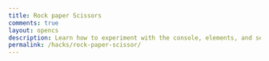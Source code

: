 ```yaml
---
title: Rock paper Scissors
comments: true
layout: opencs
description: Learn how to experiment with the console, elements, and see OOP in action while playing Rock paper Scissors!
permalink: /hacks/rock-paper-scissor/
---
```



<div id="mainGameBox" style="max-width:700px;margin:64px auto 48px auto;position:relative;z-index:2;">
  <div id="gameContainer">
    <canvas id='gameCanvas' style="display:none"></canvas>
  </div>
</div>

<script type="module">
  // --- UI (purple box) ---
    const instructionsStyle = `
  position: relative;
  margin: 64px auto 48px auto;
    background: linear-gradient(135deg, black, purple);
    color: white;
    padding: 30px;
    border-radius: 15px;
    z-index: 1000;
    max-width: 600px;
    width: 90%;
    max-height: 80vh;      /* added */
    overflow-y: auto;      /* added */
    font-family: 'Press Start 2P', cursive;
    border: 3px solid purple;
    box-shadow: 0 0 20px rgba(0, 21, 128, 0.5);
    text-align: center;
    `;

  const instructionsHTML = `
    <h2 style="color: purple; margin-bottom: 20px;">Rock Paper Scissors SHOOT!</h2>
    <div style="margin-bottom: 20px;">
      <p>Play the game from your browser console!</p>
      <p>Type <code>playRPS("rock")</code>, <code>playRPS("paper")</code>, or <code>playRPS("scissors")</code></p>
    </div>
    <div id="images" style="display:flex; justify-content:center; gap:20px; margin-bottom:14px;">
      <button id="rock-btn" style="background:none; border:none; padding:0; cursor:pointer;">
        <img id="rock-img" src="{{site.baseurl}}/images/rps/rock.jpg"
             style="width:100px; border:2px solid white; border-radius:10px;">
      </button>
      <button id="paper-btn" style="background:none; border:none; padding:0; cursor:pointer;">
        <img id="paper-img" src="{{site.baseurl}}/images/rps/paper.jpeg"
             style="width:100px; border:2px solid white; border-radius:10px;">
      </button>
      <button id="scissors-btn" style="background:none; border:none; padding:0; cursor:pointer;">
        <img id="scissors-img" src="{{site.baseurl}}/images/rps/scissors.jpeg"
             style="width:100px; border:2px solid white; border-radius:10px;">
      </button>
    </div>
    <div style="margin-bottom:18px; font-size:1.1em; color:#ffd700;">
      Click any icon to customize using the console!
    </div>
    <!-- mount battle canvas INSIDE the purple box so you can see it -->
    <div id="battleMount" style="display:block; margin:12px auto;"></div>

    <div id="resultBox" style="margin-top: 16px; font-size: 16px; color: yellow;"></div>
    
  `;
  const container = document.createElement("div");
  container.setAttribute("style", instructionsStyle);
  container.innerHTML = instructionsHTML;
  document.getElementById("mainGameBox").appendChild(container);
  // --- Define game function and add clickable buttons ---
window.playRPS = function(playerChoice) {
    const choices = ["rock", "paper", "scissors"];
    if (!choices.includes(playerChoice)) {
        console.log("Invalid choice. Use 'rock', 'paper', or 'scissors'.");
        return;
    }

    const computerChoice = choices[Math.floor(Math.random() * choices.length)];
    let resultText;

    if (playerChoice === computerChoice) {
        resultText = "Tie!";
    } else if (
        (playerChoice === "rock" && computerChoice === "scissors") ||
        (playerChoice === "paper" && computerChoice === "rock") ||
        (playerChoice === "scissors" && computerChoice === "paper")
    ) {
        resultText = "You Win!";
    } else {
        resultText = "You Lose!";
    }

    document.getElementById("resultBox").innerHTML = `
        <p>You chose: <b>${playerChoice.toUpperCase()}</b></p>
        <p>Computer chose: <b>${computerChoice.toUpperCase()}</b></p>
        <h3 style="color: cyan;">${resultText}</h3>
    `;
};

// --- Create buttons on-page ---
const rpsButtons = document.createElement("div");
rpsButtons.id = "rps-buttons";
rpsButtons.style = "text-align: center; margin-top: 20px;";

rpsButtons.innerHTML = `
  <button onclick="playRPS('rock')" style="padding:10px 20px; font-weight:bold; margin:5px;">🪨 Rock</button>
  <button onclick="playRPS('paper')" style="padding:10px 20px; font-weight:bold; margin:5px;">📄 Paper</button>
  <button onclick="playRPS('scissors')" style="padding:10px 20px; font-weight:bold; margin:5px;">✂️ Scissors</button>
`;

document.getElementById("mainGameBox").appendChild(rpsButtons);

  // --- helper: highlight chosen image ---
  function highlightImage(id){
    ["rock-img","paper-img","scissors-img"].forEach(i=>{
      const el = document.getElementById(i);
      if(el) el.style.boxShadow = "";
    });
    const picked = document.getElementById(id);
    if(picked) picked.style.boxShadow = "0 0 30px 10px gold";
  }

  // --- OOP classes ---
  class BattleBackground {
    constructor(image, width, height, speedRatio=0.1){
      this.image = image;
      this.width = width;
      this.height = height;
      this.x = 0; this.y = 0;
      this.speed = 2 * speedRatio;
    }
    update(){ this.x = (this.x - this.speed) % this.width; }
    draw(ctx){
      if(!this.image.complete || this.image.naturalWidth===0) return;
      ctx.drawImage(this.image, this.x, this.y, this.width, this.height);
      ctx.drawImage(this.image, this.x + this.width, this.y, this.width, this.height);
    }
  }

  class BattleSprite {
    constructor(image, width, height, x, y){
      this.image = image;
      this.width = width; this.height = height;
      this.homeX = x; this.homeY = y;
      this.x = x; this.y = y;
      this.targetX = x; this.targetY = y;
      this.opacity = 1; this.scale = 1; this.rotation = 0;
      this.animating = false;
    }
    update(){
      if(this.animating){
        this.x += (this.targetX - this.x)*0.12;
        this.y += (this.targetY - this.y)*0.12;
      } else {
        // drift gently back to home
        this.x += (this.homeX - this.x)*0.08;
        this.y += (this.homeY - this.y)*0.08;
      }
    }
    draw(ctx){
      if(!this.image.complete || this.image.naturalWidth===0) return;
      ctx.save();
      ctx.globalAlpha = this.opacity;
      ctx.translate(this.x + this.width/2, this.y + this.height/2);
      ctx.rotate(this.rotation);
      ctx.scale(this.scale, this.scale);
      ctx.drawImage(this.image, -this.width/2, -this.height/2, this.width, this.height);
      ctx.restore();
    }
    resetVisuals(){
      this.opacity = 1; this.scale = 1; this.rotation = 0;
    }
    resetPosition(){
      this.x = this.homeX; this.y = this.homeY;
      this.targetX = this.homeX; this.targetY = this.homeY;
      this.animating = false;
    }
  }

  // --- Canvas mounted inside purple box ---
  const battleCanvas = document.createElement('canvas');
  battleCanvas.width = 360;
  battleCanvas.height = 180;
  battleCanvas.style.display = 'block';
  battleCanvas.style.margin = '0 auto';
  battleCanvas.style.background = '#111';
  battleCanvas.style.borderRadius = '12px';
  battleCanvas.style.boxShadow = '0 2px 12px rgba(0,0,0,0.18)';
  document.getElementById('battleMount').appendChild(battleCanvas);
  const ctx = battleCanvas.getContext('2d');

  // --- assets ---
  const bgImage = new Image();
  bgImage.src = '{{site.baseurl}}/images/platformer/backgrounds/alien_planet1.jpg';

  const rockImg = new Image();
  rockImg.src = '{{site.baseurl}}/images/rps/rock.jpg';
  const paperImg = new Image();
  paperImg.src = '{{site.baseurl}}/images/rps/paper.jpeg';
  const scissorsImg = new Image();
  scissorsImg.src = '{{site.baseurl}}/images/rps/scissors.jpeg';

  const bg = new BattleBackground(bgImage, battleCanvas.width, battleCanvas.height, 0.12);

  const sprites = {
  rock:     new BattleSprite(rockImg,     96, 96,  10, 42),
  paper:    new BattleSprite(paperImg,    96, 96, 132, 42),
  scissors: new BattleSprite(scissorsImg, 96, 96, 254, 42)
  };

  function resetAll(){
    Object.values(sprites).forEach(s=>{
      s.resetVisuals();
    });
    sprites.rock.x = 10; sprites.rock.y = 42; sprites.rock.targetX = 10; sprites.rock.targetY = 42; sprites.rock.homeX = 10; sprites.rock.homeY = 42;
    sprites.paper.x = 132; sprites.paper.y = 42; sprites.paper.targetX = 132; sprites.paper.targetY = 42; sprites.paper.homeX = 132; sprites.paper.homeY = 42;
    sprites.scissors.x = 254; sprites.scissors.y = 42; sprites.scissors.targetX = 254; sprites.scissors.targetY = 42; sprites.scissors.homeX = 254; sprites.scissors.homeY = 42;
  }

  // --- global battle state, rendered by a continuous loop ---
  const battle = {
    active: false,
    winner: null,
    loser: null,
    frames: 0,
    max: 120,
    tie: null
  };

  function startBattle(winner, loser){
    battle.active = true;
    battle.tie = null;
    battle.winner = winner;
    battle.loser = loser;
    battle.frames = 0;

    // set targets for "winner moves toward loser"
    sprites[winner].animating = true;
    sprites[winner].targetX = sprites[loser].homeX;
    sprites[winner].targetY = sprites[loser].homeY;

    // loser will fade/scale/rotate in the render loop
    sprites[loser].animating = false; // stays put, gets affected visually
  }

  function startTie(choice){
    battle.active = true;
    battle.tie = choice;
    battle.winner = null;
    battle.loser = null;
    battle.frames = 0;

    // small wiggle, no target move
    Object.values(sprites).forEach(s=>{ s.animating = false; });
  }

  // --- continuous render loop (always runs) ---
  function render(){
  ctx.clearRect(0,0,battleCanvas.width,battleCanvas.height);
  bg.update();  bg.draw(ctx);
  // Draw 'Animated Battle: OOP' text (smaller)
  ctx.save();
  ctx.font = "bold 14px 'Press Start 2P', cursive";
  ctx.fillStyle = "cyan";
  ctx.textAlign = "center";
  ctx.fillText("Animated Battle: OOP", battleCanvas.width/2, 24);
  ctx.restore();

    if(battle.active){
      const t = battle.frames / battle.max; // 0..1

      if(battle.tie){
        const wobble = Math.sin(battle.frames*0.3)*4;
        sprites[battle.tie].rotation = wobble * Math.PI/180;
      } else {
        // winner punch-in / pulse
        const w = sprites[battle.winner];
        const l = sprites[battle.loser];

        // winner pulse scale up then down
        const pulse = (battle.frames < battle.max/2)
          ? 1 + (battle.frames/(battle.max/2))*0.2
          : 1.2 - ((battle.frames - battle.max/2)/(battle.max/2))*0.2;
        w.scale = pulse;

        // loser fades & shrinks
        l.opacity = Math.max(0.15, 1 - t*0.85);
        l.scale   = Math.max(0.6, 1 - t*0.4);

        // matchup-specific flair
        if(battle.winner === "rock" && battle.loser === "scissors"){
          l.rotation = -t * (Math.PI/4);
        }
        if(battle.winner === "paper" && battle.loser === "rock"){
          // paper "covers" rock by moving slightly past center
          w.targetX = l.homeX - 6; w.targetY = l.homeY - 6;
        }
        if(battle.winner === "scissors" && battle.loser === "paper"){
          w.rotation =  t * (Math.PI/10);
          l.rotation = -t * (Math.PI/10);
        }
      }

      battle.frames++;
      if(battle.frames >= battle.max){
        battle.active = false;
        Object.values(sprites).forEach(s=>{ s.resetVisuals(); s.animating = false; });
      }
    }

    // update/draw sprites every frame
    Object.values(sprites).forEach(s=>{ s.update(); s.draw(ctx); });

    requestAnimationFrame(render);
  }
  render(); // kick off the engine once

  // --- game logic + console entry point ---
  window.playRPS = function(playerChoice){
    const choices = ["rock","paper","scissors"];
    if(!choices.includes(playerChoice)){
      console.log("Invalid choice. Use 'rock', 'paper', or 'scissors'.");
      return;
    }
    highlightImage(playerChoice+"-img");

    const computerChoice = choices[Math.floor(Math.random()*choices.length)];
    let resultText, winner=null, loser=null;

    if(playerChoice === computerChoice){
      resultText = "Tie!";
      startTie(playerChoice);
    } else if(
      (playerChoice==="rock" && computerChoice==="scissors") ||
      (playerChoice==="paper" && computerChoice==="rock") ||
      (playerChoice==="scissors" && computerChoice==="paper")
    ){
      resultText = "You Win!";
      winner = playerChoice; loser = computerChoice;
    } else {
      resultText = "You Lose!";
      winner = computerChoice; loser = playerChoice;
    }

    document.getElementById("resultBox").innerHTML = `
      <p>You chose: <b>${playerChoice.toUpperCase()}</b></p>
      <p>Computer chose: <b>${computerChoice.toUpperCase()}</b></p>
      <h3 style="color: cyan;">${resultText}</h3>
    `;

    if(winner && loser) startBattle(winner, loser);

    console.log(`You chose: ${playerChoice.toUpperCase()}`);
    console.log(`Computer chose: ${computerChoice.toUpperCase()}`);
    console.log(`Result: ${resultText}`);
  };

  class GameObject {
    constructor(id) {
      this.el = document.getElementById(id);
      if (!this.el) throw new Error(`Element #${id} not found`);
    }

    rotate(deg) {
      this.el.style.transform = `rotate(${deg}deg)`;
      return this;
    }

    setBorder(style) {
      this.el.style.border = style;
      return this;
    }

    setWidth(px) {
      this.el.style.width = `${px}px`;
      return this;
    }

    setColor(color) {
      this.el.style.backgroundColor = color;
      return this;
    }

    reset() {
      this.el.style.transform = "";
      this.el.style.border = "";
      this.el.style.width = "";
      this.el.style.backgroundColor = "";
      return this;
    }
  }

  // --- Specialized classes (extend GameObject) ---
  class Rock extends GameObject {
    constructor() { super("rock-img"); }
  }

  class Paper extends GameObject {
    constructor() { super("paper-img"); }
  }

  class Scissors extends GameObject {
    constructor() { super("scissors-img"); }
  }

  // --- Instances (global) ---
  const rock = new Rock();
  const paper = new Paper();
  const scissors = new Scissors();

  window.rock = rock;
  window.paper = paper;
  window.scissors = scissors;

  // --- inspect-learning alerts (unchanged) ---
  document.getElementById("rock-btn").addEventListener("click", () => {
    alert("🪨 Try in the console:\n\nrock.setBorder('4px solid lime');");
  });
  document.getElementById("paper-btn").addEventListener("click", () => {
    alert("📄 Try in the console:\n\npaper.rotate(15);");
  });
  document.getElementById("scissors-btn").addEventListener("click", () => {
    alert("✂️ Try in the console:\n\nscissors.setWidth(150);");
  });
</script>